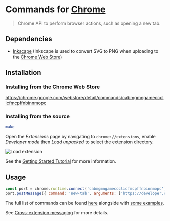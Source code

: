 # Commands for [Chrome]

> Chrome API to perform browser actions, such as opening a new tab.

## Dependencies

- [Inkscape] (Inkscape is used to convert SVG to PNG when uploading to the [Chrome Web Store])

## Installation

### Installing from the Chrome Web Store

https://chrome.google.com/webstore/detail/commands/cabmgmngameccclicfmcpffnbinnmopc

### Installing from the source

``` sh
make
```

Open the _Extensions_ page by navigating to `chrome://extensions`, enable _Developer mode_ then _Load unpacked_ to select the extension directory.

![Load extension](https://developer.chrome.com/static/images/get_started/load_extension.png)

See the [Getting Started Tutorial] for more information.

## Usage

``` javascript
const port = chrome.runtime.connect('cabmgmngameccclicfmcpffnbinnmopc')
port.postMessage({ command: 'new-tab', arguments: ['https://developer.chrome.com/extensions'] })
```

The full list of commands can be found [here](background.js) alongside with [some examples][Create a keyboard interface to the web].

See [Cross-extension messaging] for more details.

[Chrome]: https://google.com/chrome/
[Chrome Web Store]: https://chrome.google.com/webstore
[Create a keyboard interface to the web]: https://alexherbo2.github.io/blog/chrome/create-a-keyboard-interface-to-the-web/
[Getting Started Tutorial]: https://developer.chrome.com/extensions/getstarted
[Cross-extension messaging]: https://developer.chrome.com/extensions/messaging#external
[Inkscape]: https://inkscape.org
